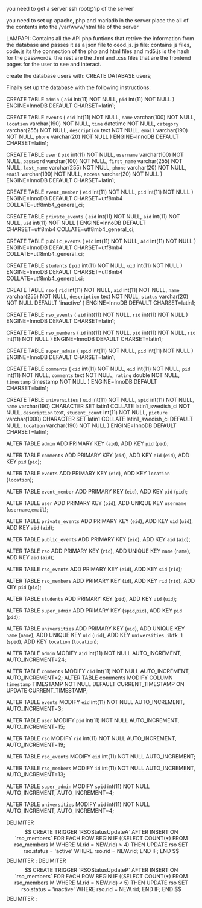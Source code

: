 you need to get a server ssh root@'ip of the server'

you need to set up apache, php and mariadb in the server
place the all of the contents into the /var/www/html file of the server


LAMPAPI: Contains all the API php funtions that retrive the information from the database and passes it as a json file to ceod.js.
js file: contains js files, code.js its the connection of the php and html files and md5.js is the hash for the passwords.
the rest are the .hml and .css files that are the frontend pages for the user to see and interact.

create the database users with:
CREATE DATABASE users;

Finally set up the database with the following instructions:

CREATE TABLE `admin` (
  `aid` int(11) NOT NULL,
  `pid` int(11) NOT NULL
) ENGINE=InnoDB DEFAULT CHARSET=latin1;

CREATE TABLE `events` (
  `eid` int(11) NOT NULL,
  `name` varchar(100) NOT NULL,
  `location` varchar(190) NOT NULL,
  `time` datetime NOT NULL,
  `category` varchar(255) NOT NULL,
  `description` text NOT NULL,
  `email` varchar(190) NOT NULL,
  `phone` varchar(20) NOT NULL
) ENGINE=InnoDB DEFAULT CHARSET=latin1;



CREATE TABLE `user` (
  `pid` int(11) NOT NULL,
  `username` varchar(100) NOT NULL,
  `password` varchar(100) NOT NULL,
  `first_name` varchar(255) NOT NULL,
  `last_name` varchar(255) NOT NULL,
  `phone` varchar(20) NOT NULL,
  `email` varchar(190) NOT NULL,
  `access` varchar(20) NOT NULL
) ENGINE=InnoDB DEFAULT CHARSET=latin1;


CREATE TABLE `event_member` (
  `eid` int(11) NOT NULL,
  `pid` int(11) NOT NULL
) ENGINE=InnoDB DEFAULT CHARSET=utf8mb4 COLLATE=utf8mb4_general_ci;

CREATE TABLE `private_events` (
  `eid` int(11) NOT NULL,
  `aid` int(11) NOT NULL,
  `uid` int(11) NOT NULL
) ENGINE=InnoDB DEFAULT CHARSET=utf8mb4 COLLATE=utf8mb4_general_ci;

CREATE TABLE `public_events` (
  `eid` int(11) NOT NULL,
  `aid` int(11) NOT NULL
) ENGINE=InnoDB DEFAULT CHARSET=utf8mb4 COLLATE=utf8mb4_general_ci;

CREATE TABLE `students` (
  `pid` int(11) NOT NULL,
  `uid` int(11) NOT NULL
) ENGINE=InnoDB DEFAULT CHARSET=utf8mb4 COLLATE=utf8mb4_general_ci;



CREATE TABLE `rso` (
  `rid` int(11) NOT NULL,
  `aid` int(11) NOT NULL,
  `name` varchar(255) NOT NULL,
  `description` text NOT NULL,
  `status` varchar(20) NOT NULL DEFAULT 'inactive'
) ENGINE=InnoDB DEFAULT CHARSET=latin1;

CREATE TABLE `rso_events` (
  `eid` int(11) NOT NULL,
  `rid` int(11) NOT NULL
) ENGINE=InnoDB DEFAULT CHARSET=latin1;

CREATE TABLE `rso_members` (
  `id` int(11) NOT NULL,
  `pid` int(11) NOT NULL,
  `rid` int(11) NOT NULL
) ENGINE=InnoDB DEFAULT CHARSET=latin1;


CREATE TABLE `super_admin` (
  `spid` int(11) NOT NULL,
  `pid` int(11) NOT NULL
) ENGINE=InnoDB DEFAULT CHARSET=latin1;

CREATE TABLE `comments` (
  `cid` int(11) NOT NULL,
  `eid` int(11) NOT NULL,
  `pid` int(11) NOT NULL,
  `comments` text NOT NULL,
  `rating` double NOT NULL,
  `timestamp` timestamp NOT NULL
) ENGINE=InnoDB DEFAULT CHARSET=latin1;





CREATE TABLE `universities` (
  `uid` int(11) NOT NULL,
  `spid` int(11) NOT NULL,
  `name` varchar(190) CHARACTER SET latin1 COLLATE latin1_swedish_ci NOT NULL,
  `description` text,
  `student_count` int(11) NOT NULL,
  `picture` varchar(1000) CHARACTER SET latin1 COLLATE latin1_swedish_ci DEFAULT NULL,
  `location` varchar(190) NOT NULL
) ENGINE=InnoDB DEFAULT CHARSET=latin1;


ALTER TABLE `admin`
  ADD PRIMARY KEY (`aid`),
  ADD KEY `pid` (`pid`);


ALTER TABLE `comments`
  ADD PRIMARY KEY (`cid`),
  ADD KEY `eid` (`eid`),
  ADD KEY `pid` (`pid`);


ALTER TABLE `events`
  ADD PRIMARY KEY (`eid`),
  ADD KEY `location` (`location`);




ALTER TABLE `event_member`
  ADD PRIMARY KEY (`eid`),
  ADD KEY `pid` (`pid`);

ALTER TABLE `user`
  ADD PRIMARY KEY (`pid`),
  ADD UNIQUE KEY `username` (`username`,`email`);


ALTER TABLE `private_events`
  ADD PRIMARY KEY (`eid`),
  ADD KEY `uid` (`uid`),
  ADD KEY `aid` (`aid`);


ALTER TABLE `public_events`
  ADD PRIMARY KEY (`eid`),
  ADD KEY `aid` (`aid`);


ALTER TABLE `rso`
  ADD PRIMARY KEY (`rid`),
  ADD UNIQUE KEY `name` (`name`),
  ADD KEY `aid` (`aid`);


ALTER TABLE `rso_events`
  ADD PRIMARY KEY (`eid`),
  ADD KEY `sid` (`rid`);


ALTER TABLE `rso_members`
  ADD PRIMARY KEY (`id`),
  ADD KEY `rid` (`rid`),
  ADD KEY `pid` (`pid`);


ALTER TABLE `students`
  ADD PRIMARY KEY (`pid`),
  ADD KEY `uid` (`uid`);

ALTER TABLE `super_admin`
  ADD PRIMARY KEY (`spid`,`pid`),
  ADD KEY `pid` (`pid`);

ALTER TABLE `universities`
  ADD PRIMARY KEY (`uid`),
  ADD UNIQUE KEY `name` (`name`),
  ADD UNIQUE KEY `uid` (`uid`),
  ADD KEY `universities_ibfk_1` (`spid`),
  ADD KEY `location` (`location`);


ALTER TABLE `admin`
  MODIFY `aid` int(11) NOT NULL AUTO_INCREMENT, AUTO_INCREMENT=24;


ALTER TABLE `comments`
  MODIFY `cid` int(11) NOT NULL AUTO_INCREMENT, AUTO_INCREMENT=2;
ALTER TABLE comments
MODIFY COLUMN `timestamp` TIMESTAMP NOT NULL DEFAULT CURRENT_TIMESTAMP ON UPDATE CURRENT_TIMESTAMP;

ALTER TABLE `events`
  MODIFY `eid` int(11) NOT NULL AUTO_INCREMENT, AUTO_INCREMENT=3;


ALTER TABLE `user`
  MODIFY `pid` int(11) NOT NULL AUTO_INCREMENT, AUTO_INCREMENT=15;


ALTER TABLE `rso`
  MODIFY `rid` int(11) NOT NULL AUTO_INCREMENT, AUTO_INCREMENT=19;


ALTER TABLE `rso_events`
  MODIFY `eid` int(11) NOT NULL AUTO_INCREMENT;


ALTER TABLE `rso_members`
  MODIFY `id` int(11) NOT NULL AUTO_INCREMENT, AUTO_INCREMENT=13;


ALTER TABLE `super_admin`
  MODIFY `spid` int(11) NOT NULL AUTO_INCREMENT, AUTO_INCREMENT=4;


ALTER TABLE `universities`
  MODIFY `uid` int(11) NOT NULL AUTO_INCREMENT, AUTO_INCREMENT=4;

DELIMITER $$
CREATE TRIGGER `RSOStatusUpdateA` AFTER INSERT ON `rso_members` FOR EACH ROW BEGIN 
    IF ((SELECT COUNT(*) FROM rso_members M WHERE M.rid = NEW.rid) >  4) 
    THEN 
    UPDATE rso 
    SET rso.status = 'active'    
    WHERE rso.rid = NEW.rid;
    END IF;
END
$$
DELIMITER ;
DELIMITER $$
CREATE TRIGGER `RSOStatusUpdateP` AFTER INSERT ON `rso_members` FOR EACH ROW BEGIN 
    IF ((SELECT COUNT(*) FROM rso_members M WHERE M.rid = NEW.rid) < 5) 
    THEN 
    UPDATE rso 
    SET rso.status = 'inactive'    
    WHERE rso.rid = NEW.rid;
    END IF;
END
$$
DELIMITER ;
